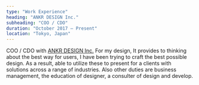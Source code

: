 ```yaml
---
type: "Work Experience"
heading: "ANKR DESIGN Inc."
subheading: "COO / CDO"
duration: "October 2017 – Present"
location: "Tokyo, Japan"
---
```


COO / CDO with <a href="https://www.ankr.design/" target="_blank">ANKR DESIGN Inc.</a> For my design, It provides to thinking about the best way for users, I have been trying to craft the best possible design. As a result, able to utilize these to present for a clients with solutions across a range of industries. Also other duties are business management, the education of designer, a consulter of design and develop.
